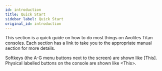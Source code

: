 ```yaml
---
id: introduction
title: Quick Start
sidebar_label: Quick Start
original_id: introduction
---
```


This section is a quick guide on how to do most things on Avolites Titan
consoles. Each section has a link to take you to the appropriate manual
section for more details.

Softkeys (the A-G menu buttons next to the screen) are shown like 
\[This\]. Physical labelled buttons on the console are
shown like \<This\>.

